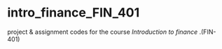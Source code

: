 # intro_finance_FIN_401
project & assignment codes for the course *Introduction to finance* .(FIN-401)

